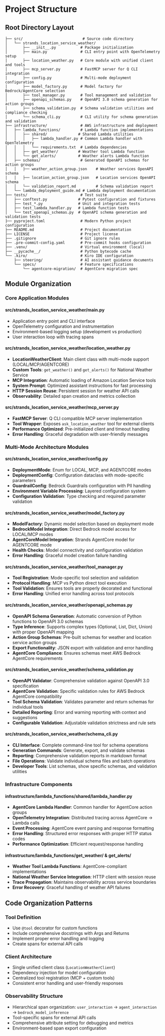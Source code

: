 # Project Structure

## Root Directory Layout

```
├── src/                           # Source code directory
│   └── strands_location_service_weather/
│       ├── __init__.py           # Package initialization
│       ├── main.py               # CLI entry point with OpenTelemetry setup
│       ├── location_weather.py   # Core module with unified client and tools
│       ├── mcp_server.py         # FastMCP server for Q CLI integration
│       ├── config.py             # Multi-mode deployment configuration
│       ├── model_factory.py      # Model factory for Bedrock/AgentCore selection
│       ├── tool_manager.py       # Tool management and validation
│       ├── openapi_schemas.py    # OpenAPI 3.0 schema generation for action groups
│       ├── schema_validation.py  # Schema validation utilities and compliance checking
│       └── schema_cli.py         # CLI utility for schema generation and validation
├── infrastructure/               # AWS infrastructure and deployment
│   ├── lambda_functions/         # Lambda function implementations
│   │   ├── shared/              # Shared Lambda utilities
│   │   │   ├── lambda_handler.py # Common Lambda handler with OpenTelemetry
│   │   │   └── requirements.txt  # Lambda dependencies
│   │   ├── get_weather/         # Weather tool Lambda function
│   │   └── get_alerts/          # Weather alerts Lambda function
│   ├── schemas/                  # Generated OpenAPI schemas for action groups
│   │   ├── weather_action_group.json    # Weather services OpenAPI schema
│   │   ├── location_action_group.json   # Location services OpenAPI schema
│   │   └── validation_report.md         # Schema validation report
│   └── lambda_deployment_guide.md # Lambda deployment documentation
├── tests/                        # Test suite
│   ├── conftest.py              # Pytest configuration and fixtures
│   ├── test_*.py                # Unit and integration tests
│   ├── test_lambda_handler.py   # Lambda function tests
│   └── test_openapi_schemas.py  # OpenAPI schema generation and validation tests
├── pyproject.toml                # Modern Python project configuration
├── README.md                     # Project documentation
├── LICENSE                       # Project license
├── .gitignore                    # Git ignore rules
├── .pre-commit-config.yaml       # Pre-commit hooks configuration
├── .venv/                        # Virtual environment (local)
├── __pycache__/                  # Python bytecode cache
└── .kiro/                        # Kiro IDE configuration
    ├── steering/                 # AI assistant guidance documents
    └── specs/                    # Feature specifications
        └── agentcore-migration/  # AgentCore migration spec
```

## Module Organization

### Core Application Modules

#### src/strands_location_service_weather/main.py
- Application entry point and CLI interface
- OpenTelemetry configuration and instrumentation
- Environment-based logging setup (development vs production)
- User interaction loop with tracing spans

#### src/strands_location_service_weather/location_weather.py
- **LocationWeatherClient**: Main client class with multi-mode support (LOCAL/MCP/AGENTCORE)
- **Custom Tools**: `get_weather()` and `get_alerts()` for National Weather Service
- **MCP Integration**: Automatic loading of Amazon Location Service tools
- **System Prompt**: Optimized assistant instructions for fast processing
- **HTTP Session Reuse**: Persistent session for weather API calls
- **Observability**: Detailed span creation and metrics collection

#### src/strands_location_service_weather/mcp_server.py
- **FastMCP Server**: Q CLI compatible MCP server implementation
- **Tool Wrapper**: Exposes `ask_location_weather` tool for external clients
- **Performance Optimized**: Pre-initialized client and timeout handling
- **Error Handling**: Graceful degradation with user-friendly messages

### Multi-Mode Architecture Modules

#### src/strands_location_service_weather/config.py
- **DeploymentMode**: Enum for LOCAL, MCP, and AGENTCORE modes
- **DeploymentConfig**: Configuration dataclass with mode-specific parameters
- **GuardrailConfig**: Bedrock Guardrails configuration with PII handling
- **Environment Variable Processing**: Layered configuration system
- **Configuration Validation**: Type checking and required parameter validation

#### src/strands_location_service_weather/model_factory.py
- **ModelFactory**: Dynamic model selection based on deployment mode
- **BedrockModel Integration**: Direct Bedrock model access for LOCAL/MCP modes
- **AgentCoreModel Integration**: Strands AgentCore model for AGENTCORE mode
- **Health Checks**: Model connectivity and configuration validation
- **Error Handling**: Graceful model creation failure handling

#### src/strands_location_service_weather/tool_manager.py
- **Tool Registration**: Mode-specific tool selection and validation
- **Protocol Handling**: MCP vs Python direct tool execution
- **Tool Validation**: Ensures tools are properly decorated and functional
- **Error Handling**: Unified error handling across tool protocols

#### src/strands_location_service_weather/openapi_schemas.py
- **OpenAPI Schema Generation**: Automatic conversion of Python functions to OpenAPI 3.0 schemas
- **Type Inference**: Supports complex types (Optional, List, Dict, Union) with proper OpenAPI mapping
- **Action Group Schemas**: Pre-built schemas for weather and location service action groups
- **Export Functionality**: JSON export with validation and error handling
- **AgentCore Compliance**: Ensures schemas meet AWS Bedrock AgentCore requirements

#### src/strands_location_service_weather/schema_validation.py
- **OpenAPI Validator**: Comprehensive validation against OpenAPI 3.0 specification
- **AgentCore Validation**: Specific validation rules for AWS Bedrock AgentCore compatibility
- **Tool Schema Validation**: Validates parameter and return schemas for individual tools
- **Detailed Reporting**: Error and warning reporting with context and suggestions
- **Configurable Validation**: Adjustable validation strictness and rule sets

#### src/strands_location_service_weather/schema_cli.py
- **CLI Interface**: Complete command-line tool for schema operations
- **Generation Commands**: Generate, export, and validate schemas
- **Reporting**: Comprehensive validation reports in markdown format
- **File Operations**: Validate individual schema files and batch operations
- **Developer Tools**: List schemas, show specific schemas, and validation utilities

### Infrastructure Components

#### infrastructure/lambda_functions/shared/lambda_handler.py
- **AgentCore Lambda Handler**: Common handler for AgentCore action groups
- **OpenTelemetry Integration**: Distributed tracing across AgentCore → Lambda calls
- **Event Processing**: AgentCore event parsing and response formatting
- **Error Handling**: Structured error responses with proper HTTP status codes
- **Performance Optimization**: Efficient request/response handling

#### infrastructure/lambda_functions/get_weather/ & get_alerts/
- **Weather Tool Lambda Functions**: AgentCore-compliant implementations
- **National Weather Service Integration**: HTTP client with session reuse
- **Trace Propagation**: Maintains observability across service boundaries
- **Error Recovery**: Graceful handling of weather API failures

## Code Organization Patterns

### Tool Definition
- Use `@tool` decorator for custom functions
- Include comprehensive docstrings with Args and Returns
- Implement proper error handling and logging
- Create spans for external API calls

### Client Architecture
- Single unified client class (`LocationWeatherClient`)
- Dependency injection for model configuration
- Centralized tool registration (MCP + custom tools)
- Consistent error handling and user-friendly responses

### Observability Structure
- Hierarchical span organization: `user_interaction` → `agent_interaction` → `bedrock_model_inference`
- Tool-specific spans for external API calls
- Comprehensive attribute setting for debugging and metrics
- Environment-based span export configuration